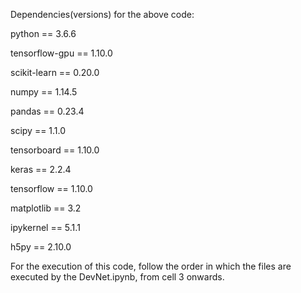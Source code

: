 Dependencies(versions) for the above code:

python == 3.6.6

tensorflow-gpu == 1.10.0

scikit-learn == 0.20.0

numpy == 1.14.5

pandas == 0.23.4

scipy == 1.1.0

tensorboard == 1.10.0

keras == 2.2.4

tensorflow == 1.10.0

matplotlib == 3.2

ipykernel == 5.1.1

h5py == 2.10.0


For the execution of this code, follow the order in which the files are executed by the DevNet.ipynb, from cell 3 onwards.
